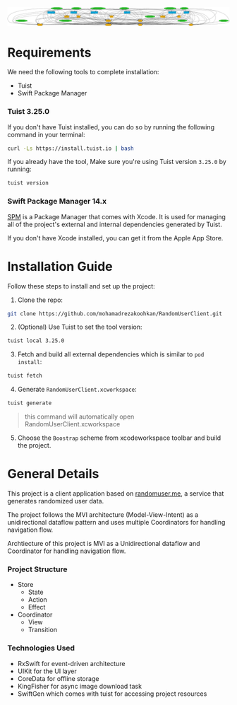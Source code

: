 ![Graph](graph.png)


# Requirements

We need the following tools to complete installation:

-   Tuist
-   Swift Package Manager

### Tuist 3.25.0

If you don't have Tuist installed, you can do so by running the following command in your terminal:

```bash
curl -Ls https://install.tuist.io | bash
```

If you already have the tool, Make sure you're using Tuist version `3.25.0` by running:

```bash
tuist version
```

### Swift Package Manager 14.x

[SPM](https://www.swift.org/package-manager/) is a Package Manager that comes with Xcode. It is used for managing all of the project's external and internal dependencies generated by Tuist.

If you don't have Xcode installed, you can get it from the Apple App Store.

# Installation Guide

Follow these steps to install and set up the project:

1. Clone the repo:

```bash
git clone https://github.com/mohamadrezakoohkan/RandomUserClient.git
```

2. (Optional) Use Tuist to set the tool version:

```bash
tuist local 3.25.0
```

3. Fetch and build all external dependencies which is similar to `pod install`:
```bash
tuist fetch
```

4. Generate `RandomUserClient.xcworkspace`:

```bash
tuist generate
```

> this command will automatically open RandomUserClient.xcworkspace

5. Choose the `Boostrap` scheme from xcodeworkspace toolbar and build the project.

# General Details

This project is a client application based on [randomuser.me](https://randomuser.me/), a service that generates randomized user data. 

The project follows the MVI architecture (Model-View-Intent) as a unidirectional dataflow pattern and uses multiple Coordinators for handling navigation flow.

Archtiecture of this project is MVI as a Unidirectional dataflow and Coordinator for handling navigation flow. 

### Project Structure
- Store
    - State
    - Action
    - Effect
- Coordinator
    - View
    - Transition


### Technologies Used
- RxSwift for event-driven architecture
- UIKit for the UI layer
- CoreData for offline storage
- KingFisher for async image download task
- SwiftGen which comes with tuist for accessing project resources

